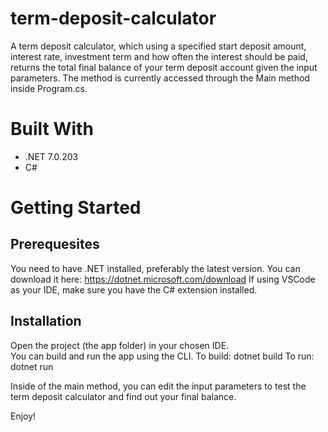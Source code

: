 # term-deposit-calculator
A term deposit calculator, which using a specified start deposit amount, interest rate, investment term and how often the interest should be paid, returns the total final balance of your term deposit account given the input parameters. The method is currently accessed through the Main method inside Program.cs. 

# Built With
- .NET 7.0.203
- C#

# Getting Started
## Prerequesites 
You need to have .NET installed, preferably the latest version. You can download it here: https://dotnet.microsoft.com/download 
If using VSCode as your IDE, make sure you have the C# extension installed. 

## Installation
Open the project (the app folder) in your chosen IDE.  
You can build and run the app using the CLI. 
To build: dotnet build
To run: dotnet run

Inside of the main method, you can edit the input parameters to test the term deposit calculator and find out your final balance.

Enjoy!
